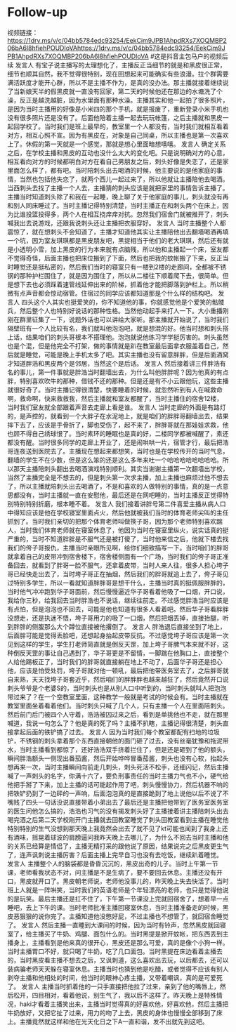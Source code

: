 # Follow-up
视频链接：https://1drv.ms/v/c/04bb5784edc93254/EekCim9JPB1AhpdRXs7XOQMBP206bA6l8hfiehPOUDIoVAhttps://1drv.ms/v/c/04bb5784edc93254/EekCim9JPB1AhpdRXs7XOQMBP206bA6l8hfiehPOUDIoVA
#这是抖音主包马户的视频后续
发言人
有宝子说主播写的太理想化了，主播反正当细节的就是和黑皮很正常，细节也顺其自然，我不觉得很特别，现在回想起来可能确实有些浪漫。拉个群需要满活跃度才能开心群，所以不是主播不作为，是真的没办法。那主播就接着继续说了当新娘天半的假黑皮就一直没有回家，第二天的时候他还在那边的水塘洗了个澡，反正是越洗越脏，因为水里面有那种水澡。主播其实和他一起拍了很多照片，是因为当时主播用的好像是小米四的那个手机，就是报废了，重新登录小米手机也没有很多照片还是没有了。后面他陪着主播一起去玩玩帐篷，之后主播就和黑皮一起回学校了。当时我们是班上最早的，教室里一个人都没有，当时我们就相互看着对方，相互心照不宣。因为有黑皮在，对象是自己同桌，所以主播也是第一次喜欢上了。休假的第一天就是一个感觉，那就是想心里面暗想嘻嘻。
发言人
确定关系之后，在学校主播和黑皮的互动也没什么太大的变化吧。只是说明确对方的心意，相互看向对方的时候都明白对方在看自己男朋友之后，刺头好像是失恋了，还是家里面怎么样了，都有吧。当时陪刺头出去喝酒的时候，他主要说的是他家庭的事情，当然也包括他失恋了，就两个西儿一起过来了，所以他就让主播陪他去喝酒。当西刺头去找了主播一个人去，主播猜的刺头应该是就把家里的事情告诉主播了。主播当时知道刺头除了和我在一起睡，晚上聊了关于他家庭的事儿，刺头就没有再和别人同床睡过了。当时主播记得特别清楚，当时主播正在和刺头两个在床上，因为比谁投篮投得多，两个人在相互挠痒痒对抗。忽然我们宿舍门就被推开了，刺头喊我出去说游戏，还跟我说刺头还让主播把衣服穿好。
发言人
当时主播整个人都震惊了，就在想刺头不会知道了，主播才知道他其实让主播陪他出去翻墙喝酒再填一个坑，因为室友琪琪都是黑皮朋友吧，黑提相当于他们的老大琪琪，然后还有就是小透明小雪，加上黑皮的行为本来就有点脑残，所以他和主播起一个床，室友都不觉得奇怪，后面主播也把床位搬到了下面，然后也把我的蚊帐搬了下来，反正当时睡觉还是挺私密的，然后我们当时的寝室只有一楼到2楼的走廊间，全都被不锈钢的那种护栏围住了，就是因为围住了，所以从二楼往下顺着爬下去，很简单。但是想下去也必须踩着速管线延伸出来的阶梯，抓着他才能把脚落到护栏上。所以稍微有点声音都会惊动宿管。住宿过的同学应该都知道那是个什么样的结构吧。
发言人
四头这个人其实也挺爱笑的，你不知道他的事，你就感觉他是个爱笑的骷髅兵，然后整个人也特别好说话的那种性格。当然他动起手来打人一下。大小重播刚刚在群里征集了一下，说题外话也可以讲给大家听。那主播就开始说了，当时我们隔壁班有一个人比较有名，我们就叫他泡泡吧，就是想混的好。他当时想和刺头搭上话，结果咱们的刺头哥根本不搭理他。泡泡就说他练习学学挺厉害的。刺头虽然也是个混，但是他完全不打架，做的事情就是趴在教室最后面拿衣服盖着自己，然后就是睡觉，可能是晚上手机太多了吧。其实主播也没有留意胖胖，但是后面酒窝才知道胖浩和黑皮两个是邻居，当然这个是后话。
发言人
然后接着讲三件胖浩有名的事儿，第一件事就是胖浩当时翻墙出去，为什么叫他胖胖呢？因为他真的有点胖，特别喜欢吹牛的那种，借钱不还的那种。但是还是有不小云跟他玩，这些主播就很好奇了。当时主播记得很清楚，快要睡着的时候，就忽然听到有人在喊救命啊，救命啊，快来救救我，然后主播就和室友都醒了，当时主播住的宿舍12楼，当时我们室友就全部跟着声音去走廊上看是谁。
发言人
当时走廊的外面是有路灯的，是声控的，就看到一个大胖子在水泥地上，就是咱们的胖胖哥翻墙出去，结果摔下去了，应该是手骨折了，脚也受伤了，起不来了，胖胖哥就在那娃娃求救，他也顾不得自己绣球恨了。当时素环的睡眠也是真的好，二楼同学都被喊醒了，素还都没有醒。当时很多同学的走廊上开业了，还是闹哄哄一片，宿管才行，最后把浩哥连夜送到医院去了。主播现在想起来都想笑，当时也是在学校传开的当时气息，翻墙的学生不在少数，但是这么笨的还是这么多年来吐一个哈哈哈哈哈哈哈哈。所以那天主播陪刺头翻出去喝酒演戏特别顺利。其实当谢谢主播第一次翻墙出学校，当然了主播完全是不想去的，但是刺头第一次求主播，加上主播也麻烦过他不想去了，所以主播就陪刺头出去喝酒了，不是和喜欢的人做特别的事情，真的是一点意思都没有，当时主播就一直在安慰他，最后还是在网吧睡的，当时主播反正觉得特别特别特别折磨，根本睡不着。
发言人
我们接着讲胖号第二件喜爱主播从病人口中得知应该是他在学校寝室里面点火，然后他就被我们当时的体育老师尖叫的主任抓到了。当时我们亲切的把那个体育老师叫做筷子哥，因为那个老师特别喜欢踹人，当时我们体育老师就在寝室休息了，他因为当时在寝室里纵火，说实话真的挺严重的，当时不知道胖胖是不服气还是被打傻了，当时他来信之后，他就下楼去找我们的侉子哥报仇，主播当时亲眼所见啊，给你们细致描写一下。当时咱们的胖哥就拿着自己的皮带冲到宿舍楼下，宿舍楼侧面有一个广场，当时我们的侉子哥正准备回去，就看到了胖哥一脸不服气，还拿着皮带，当时人来人往，很多人担心垮子哥已经快走出去了，当时垮子哥正在抽烟，然后我们的胖哥就追上去了，侉子哥见过特别多学生，所以一看就知道胖胖哥是想干什么，主播当时真的挺佩服胖胖的，当时他气冲冲跑到华子哥面前，然后慢慢逼近华子哥看着他吸了一口烟，开口说，我给你三秒，给我回去当时胖浩也不说话，继续往前走。不过感觉胖浩当时应该是有点怕，但是泡泡也不回去，可能是他也知道有很多人看着吧。然后华子哥看胖胖没想走，还是执迷不悟，垮子哥用力的吸了一口烟，然后把烟丢掉，直接抬腿，听到胖胖的侧腹那么大个蹲位直接被他撂倒了。
发言人
胖浩退后直接坐到了地上，后面胖可能是觉得丢脸吧，还想起身抬起皮带反抗。不过感觉垮子哥应该是第一次见到这样的学生，学生打老师简直就是倒反天罡，加上垮子哥脾气本来就不好，这种倒反天罡的事让自己遇到了，华子哥更是不留情，一脚踹在他胸口上，直接整个人给他踢板正了，当时我们的胖哥就直接躺在地上不动了，后面华子哥还是担心他，应该是怕受处罚，垮子哥就对他一顿吼，最后把他带医务室去了，之后胖哥就自来熟，天天找垮子哥套近乎，然后咱们的胖胖胖也越来越狂了，然后竟然开口说刺头爷爷是个老婆S的，当时刺头也是从别人口中听到的，当时刺头就叫人把泡泡带过来了？在一个空教室里面，这种教学一般就是考试的时候会有。当时主播就在教室里面坐着看着他们。当时刺头只喊了几个人，只有主播一个人在里面陪刺头。然后前门后门被四个人守着，浩浩被囚过来之后，看到是单挑他也不走，就在那里喊道，我说一句怎么了？他是真的死了吗？主播不扒瞎，主播记得很清楚，刺头直接拿起后面的铁铲搞了过去。
发言人
因为当时我们每个教室都配有扫地的垃圾铲，不锈钢的刺头拿着那个东西直接朝他的面门砸了过去，没有丝毫犹豫和拖泥带水，当时主播看到都惊了，还好浩浩双手挤着拦住了，但是还是砸到了他的额头，瞬间胖浩额头一侧现出番茄酱，然后开始哗哗冒番茄酱，刺头也没有心软，抬起头想再来一次，当时主播瞬间向前走几刺头，刺头死活不松手，还细闪记，然后主播喊了一声刺头的名字，你满十六了，要负刑事责任的当时主播力气也不小，硬气给他把手掰了下来，加上主播的话可能起作用了吧，刺头慢慢协力，然后机器不响的把铁铲扔到了一边砰的一声响，后面泡泡真的是直接跪到了地上说他以后不说了不嘴贱了四头一句话没说直接带着小弟出去了最后还是主播把他带到了医务室医务室的医生问他怎么搞的，浩浩也习气的没有揭发刺头好了主播接着讲主播陪刺头出去喝完酒之后第二天学校刚开门主播就去回教室睡觉了刺头回教室看到主播在睡觉他特别特别的生气没想到那天晚上我竟然会出去了就不见了kt可能也闻到了我身上还有酒味，摇晃着球波的肩膀逼问我昨天晚上去哪儿了，为什么不回去当时主播和他的关系已经算是情侣了，主播无精打采的跟他说了原因，结果说完之后黑皮更生气了，连声讽刺说主播厉害？后面主播上完早自习也没有去吃饭，继续趴着睡觉。
发言人
主播整个人的脑袋都是昏昏沉沉的，黑皮出奇的儿子。当时上午第一节课，老师看我状态不对，问主播是不是生病了，要不要回去休息。主播还没有开口，黑皮就开口了。黑皮朝老师说，老师他没事儿的，昨天晚上失去快活了。当时班上人就是一阵哄笑，当时我们的英语老师是个年轻漂亮的老师，也只是觉得他说的是玩笑。最后主播还是扛不住了，下午第一节课没上完就回宿舍了，想着早一点睡吧，去上下午的课。当时老师批准主播回寝室休息，当时主播准备走的时候，黑皮恶狠狠的说你完了。主播知道他没憋好屁，不过主播也不想管了，就回宿舍睡觉了。
发言人
然后主播一直睡到大课间的时候，因为当时有铃声，忽然黑皮就回寝室了，给主播买了牛奶、鸡腿、面包什么的。当时黑提是掀开蚊帐，把东西丢到主播身上，主播看到是他来真的很开心，黑皮还是那么可爱，真的是像个小狗一样。当时主播胃口不好，就只喝了牛奶，吃了几口面包。当时黑提在床边看着主播去的，当时黑皮看主播不想去之后，又讽刺道，这么喜欢出去玩，以后都去，还可以装病骗老师天天躲在寝室休息。主播当时也猜到他是吃醋，或者觉得不应该有别人剥夺主播和他相处的时间，他当时的眼神心疼主播，又带着嘲讽，真的是可爱死了。
发言人
主播当时抓着他的一只手直接把他拉了过来，亲到了他的嘴唇上，然后松开，四目相对，看着他说，别生气了，我以后不这样了。昨天晚上是特殊情况，haki才看着主播笑出来，主播当时觉得真的好喜欢他，好喜欢他，然后主播把牛奶放好，又把它扯了过来，用力的吻了上去，黑皮的身体也慢慢全部移到了床上。主播竟然就这样和他在光天化日之下A一直和谐，发不出就先到这吧。
